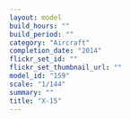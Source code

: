 ```yaml
---
layout: model
build_hours: ""
build_period: ""
category: "Aircraft"
completion_date: "2014"
flickr_set_id: ""
flickr_set_thumbnail_url: ""
model_id: "159"
scale: "1/144"
summary: ""
title: "X-15"
---
```



